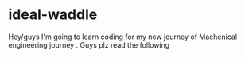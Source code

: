 # ideal-waddle
Hey/guys I'm going to learn coding for my new journey of 
Machenical engineering journey .
Guys plz read the following 
